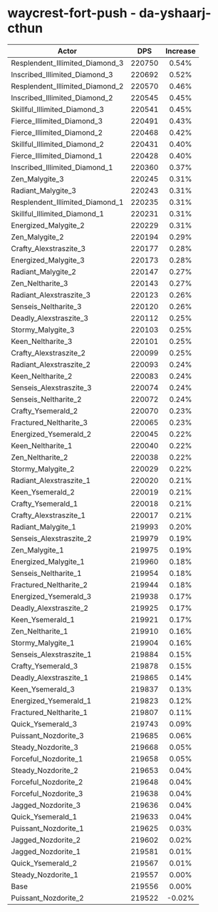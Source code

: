 # waycrest-fort-push - da-yshaarj-cthun
| Actor | DPS | Increase |
|---|:---:|:---:|
|Resplendent_Illimited_Diamond_3|220750|0.54%|
|Inscribed_Illimited_Diamond_3|220692|0.52%|
|Resplendent_Illimited_Diamond_2|220570|0.46%|
|Inscribed_Illimited_Diamond_2|220545|0.45%|
|Skillful_Illimited_Diamond_3|220541|0.45%|
|Fierce_Illimited_Diamond_3|220491|0.43%|
|Fierce_Illimited_Diamond_2|220468|0.42%|
|Skillful_Illimited_Diamond_2|220431|0.40%|
|Fierce_Illimited_Diamond_1|220428|0.40%|
|Inscribed_Illimited_Diamond_1|220360|0.37%|
|Zen_Malygite_3|220245|0.31%|
|Radiant_Malygite_3|220243|0.31%|
|Resplendent_Illimited_Diamond_1|220235|0.31%|
|Skillful_Illimited_Diamond_1|220231|0.31%|
|Energized_Malygite_2|220229|0.31%|
|Zen_Malygite_2|220194|0.29%|
|Crafty_Alexstraszite_3|220177|0.28%|
|Energized_Malygite_3|220173|0.28%|
|Radiant_Malygite_2|220147|0.27%|
|Zen_Neltharite_3|220143|0.27%|
|Radiant_Alexstraszite_3|220123|0.26%|
|Senseis_Neltharite_3|220120|0.26%|
|Deadly_Alexstraszite_3|220112|0.25%|
|Stormy_Malygite_3|220103|0.25%|
|Keen_Neltharite_3|220101|0.25%|
|Crafty_Alexstraszite_2|220099|0.25%|
|Radiant_Alexstraszite_2|220093|0.24%|
|Keen_Neltharite_2|220083|0.24%|
|Senseis_Alexstraszite_3|220074|0.24%|
|Senseis_Neltharite_2|220072|0.24%|
|Crafty_Ysemerald_2|220070|0.23%|
|Fractured_Neltharite_3|220065|0.23%|
|Energized_Ysemerald_2|220045|0.22%|
|Keen_Neltharite_1|220040|0.22%|
|Zen_Neltharite_2|220038|0.22%|
|Stormy_Malygite_2|220029|0.22%|
|Radiant_Alexstraszite_1|220020|0.21%|
|Keen_Ysemerald_2|220019|0.21%|
|Crafty_Ysemerald_1|220018|0.21%|
|Crafty_Alexstraszite_1|220017|0.21%|
|Radiant_Malygite_1|219993|0.20%|
|Senseis_Alexstraszite_2|219979|0.19%|
|Zen_Malygite_1|219975|0.19%|
|Energized_Malygite_1|219960|0.18%|
|Senseis_Neltharite_1|219954|0.18%|
|Fractured_Neltharite_2|219944|0.18%|
|Energized_Ysemerald_3|219938|0.17%|
|Deadly_Alexstraszite_2|219925|0.17%|
|Keen_Ysemerald_1|219921|0.17%|
|Zen_Neltharite_1|219910|0.16%|
|Stormy_Malygite_1|219904|0.16%|
|Senseis_Alexstraszite_1|219884|0.15%|
|Crafty_Ysemerald_3|219878|0.15%|
|Deadly_Alexstraszite_1|219865|0.14%|
|Keen_Ysemerald_3|219837|0.13%|
|Energized_Ysemerald_1|219823|0.12%|
|Fractured_Neltharite_1|219807|0.11%|
|Quick_Ysemerald_3|219743|0.09%|
|Puissant_Nozdorite_3|219685|0.06%|
|Steady_Nozdorite_3|219668|0.05%|
|Forceful_Nozdorite_1|219658|0.05%|
|Steady_Nozdorite_2|219653|0.04%|
|Forceful_Nozdorite_2|219648|0.04%|
|Forceful_Nozdorite_3|219638|0.04%|
|Jagged_Nozdorite_3|219636|0.04%|
|Quick_Ysemerald_1|219633|0.04%|
|Puissant_Nozdorite_1|219625|0.03%|
|Jagged_Nozdorite_2|219602|0.02%|
|Jagged_Nozdorite_1|219581|0.01%|
|Quick_Ysemerald_2|219567|0.01%|
|Steady_Nozdorite_1|219557|0.00%|
|Base|219556|0.00%|
|Puissant_Nozdorite_2|219522|-0.02%|
